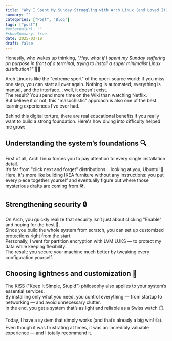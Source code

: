 ```yaml
---
title: "Why I Spent My Sunday Struggling with Arch Linux (and Loved It)"
summary: ""
categories: ["Post", "Blog"]
tags: ["post"]
#externalUrl: ""
#showSummary: true
date: 2025-03-18
draft: false
---
```


Honestly, who wakes up thinking, _"Hey, what if I spent my Sunday suffering on purpose in front of a terminal, trying to install a super minimalist Linux distribution?"_ 😵‍💫

Arch Linux is like the "extreme sport" of the open-source world: if you miss one step, you can start all over again. Nothing is automated, everything is manual, and the interface... well, it doesn't exist.  
The result? You spend more time on the Wiki than watching Netflix.  
But believe it or not, this "masochistic" approach is also one of the best learning experiences I’ve ever had.

Behind this digital torture, there are real educational benefits if you really want to build a strong foundation. Here's how diving into difficulty helped me grow:

## Understanding the system’s foundations 🔍
First of all, Arch Linux forces you to pay attention to every single installation detail.  
It’s far from "click next and forget" distributions… looking at you, Ubuntu! 👀  
Here, it's more like building IKEA furniture without any instructions: you put every piece together yourself and eventually figure out where those mysterious drafts are coming from 🛠️.

## Strengthening security 🔒
On Arch, you quickly realize that security isn’t just about clicking "Enable" and hoping for the best 🙏.  
Since you build the whole system from scratch, you can set up customized protections right from the start.  
Personally, I went for partition encryption with LVM LUKS — to protect my data while keeping flexibility.  
The result: you secure your machine much better by tweaking every configuration yourself.

## Choosing lightness and customization 🎨
The KISS ("Keep It Simple, Stupid") philosophy also applies to your system’s essential services.  
By installing only what you need, you control everything — from startup to networking — and avoid unnecessary clutter.  
In the end, you get a system that’s as light and reliable as a Swiss watch ⏱️.

Today, I have a system that simply works (and that’s already a big win! 👍).  
Even though it was frustrating at times, it was an incredibly valuable experience — and I totally recommend it.